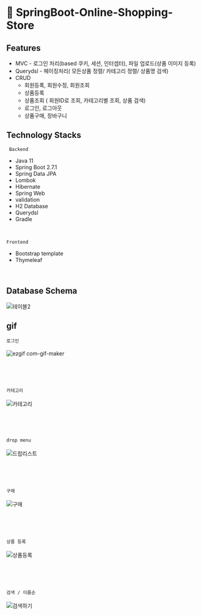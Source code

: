 # :pushpin: SpringBoot-Online-Shopping-Store
## Features
+ MVC  - 로그인 처리(based 쿠키, 세션, 인터셉터), 파일 업로드(상품 이미지 등록)
+ Querydsl - 페이징처리( 모든상품 정렬/ 카테고리 정렬/ 상품명 검색)
+ CRUD
  + 회원등록, 회원수정, 회원조회
  + 상품등록
  + 상품조회 ( 회원ID로 조회, 카테고리별 조회,  상품 검색)
  + 로그인, 로그아웃 
  + 상품구매, 장바구니
  
## Technology Stacks
` Backend`
+ Java 11
+ Spring Boot 2.7.1
+ Spring Data JPA
+ Lombok
+ Hibernate
+ Spring Web
+ validation
+ H2 Database 
+ Querydsl
+ Gradle 
<br>

`Frontend`
+ Bootstrap template
+ Thymeleaf
<br>

## Database Schema
![테이블2](https://user-images.githubusercontent.com/57389368/182130284-4222a640-1ec2-413b-8b6a-4d9cbf8ee594.png)

## gif
`로그인` <br> <br>
![ezgif com-gif-maker](https://user-images.githubusercontent.com/57389368/194482789-5b5ab4ea-b5ed-40a5-b906-2b5f464a8be9.gif) <br>

<br> <br> <br>

`카테고리`  <br> <br>
![카테고리](https://user-images.githubusercontent.com/57389368/194484581-cc800c02-9820-4ba0-9d79-b271c2dc806d.gif) <br>

<br> <br> <br>

`drop menu` <br><br>
![드랍리스트](https://user-images.githubusercontent.com/57389368/194485864-05ee53bb-1efd-46d5-a2f0-3a91f564f7e9.gif) <br>

<br> <br> <br>

`구매` <br><br>
![구매](https://user-images.githubusercontent.com/57389368/194486585-66f8f70e-2e09-436d-9265-4aedc1b1572c.gif) <br>

<br> <br> <br>

`상품 등록` <br><br>
![상품등록](https://user-images.githubusercontent.com/57389368/194487633-b6759457-742e-4d44-8aef-1271c90e85c2.gif) <br>

<br> <br> <br>

`검색 / 이름순` <br><br>
![검색하기](https://user-images.githubusercontent.com/57389368/194488938-6dbb2260-d765-420e-acad-5161024f7c21.gif) <br>

